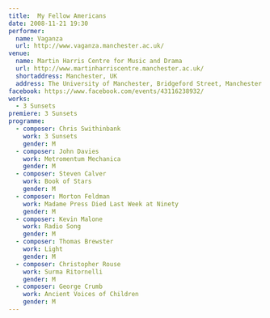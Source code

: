 ```yaml
---
title:  My Fellow Americans
date: 2008-11-21 19:30
performer:
  name: Vaganza
  url: http://www.vaganza.manchester.ac.uk/
venue:
  name: Martin Harris Centre for Music and Drama
  url: http://www.martinharriscentre.manchester.ac.uk/
  shortaddress: Manchester, UK
  address: The University of Manchester, Bridgeford Street, Manchester M13 9PL, United Kingdom
facebook: https://www.facebook.com/events/43116238932/
works:
  - 3 Sunsets
premiere: 3 Sunsets
programme:
  - composer: Chris Swithinbank
    work: 3 Sunsets
    gender: M
  - composer: John Davies
    work: Metromentum Mechanica
    gender: M
  - composer: Steven Calver
    work: Book of Stars
    gender: M
  - composer: Morton Feldman
    work: Madame Press Died Last Week at Ninety
    gender: M
  - composer: Kevin Malone
    work: Radio Song
    gender: M
  - composer: Thomas Brewster
    work: Light
    gender: M
  - composer: Christopher Rouse
    work: Surma Ritornelli
    gender: M
  - composer: George Crumb
    work: Ancient Voices of Children
    gender: M
---
```

